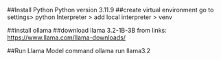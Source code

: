 ##Install Python
  Python version 3.11.9
##create virtual environment 
  go to settings> python Interpreter > add local interpreter > venv

##install ollama 
##download llama 3.2-1B-3B from links: https://www.llama.com/llama-downloads/

##Run Llama Model command
ollama run llama3.2

